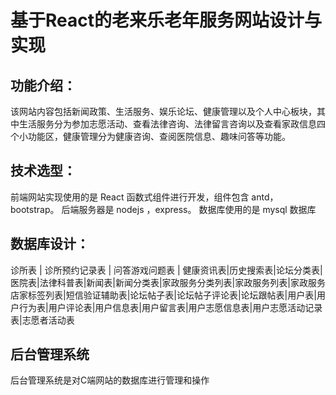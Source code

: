 # 基于React的老来乐老年服务网站设计与实现

## 功能介绍：

该网站内容包括新闻政策、生活服务、娱乐论坛、健康管理以及个人中心板块，其中生活服务分为参加志愿活动、查看法律咨询、法律留言咨询以及查看家政信息四个小功能区，健康管理分为健康咨询、查阅医院信息、趣味问答等功能。

## 技术选型：

前端网站实现使用的是 React 函数式组件进行开发，组件包含 antd，bootstrap。
后端服务器是 nodejs ，express。
数据库使用的是 mysql 数据库

## 数据库设计：

诊所表 | 诊所预约记录表 | 问答游戏问题表 | 健康资讯表|历史搜索表|论坛分类表|医院表|法律科普表|新闻表|新闻分类表|家政服务分类列表|家政服务列表|家政服务店家标签列表|短信验证辅助表|论坛帖子表|论坛帖子评论表|论坛跟帖表|用户表|用户行为表|用户评论表|用户信息表|用户留言表|用户志愿信息表|用户志愿活动记录表|志愿者活动表

## 后台管理系统

后台管理系统是对C端网站的数据库进行管理和操作
